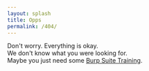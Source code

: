 ```yaml
---
layout: splash
title: Opps
permalink: /404/
---
```


Don't worry. Everything is okay.</br>
We don't know what you were looking for.</br>
Maybe you just need some [Burp Suite Training](https://portswigger.net/training).